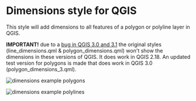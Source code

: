 # Dimensions style for QGIS

This style will add dimensions to all features of a polygon or polyline layer in QGIS.

**IMPORTANT!** due to a [bug in QGIS 3.0 and 3.1](https://issues.qgis.org/issues/18384) the original styles (line_dimensions.qml & polygon_dimensions.qml) won't show the dimensions in these versions of QGIS.  It does work in QGIS 2.18. An updated test version for polygons is made that does work in QGIS 3.0 (polygon_dimensions_3.qml).

![dimensions example polygons](preview/polygon_dimensions_preview.png?raw=true)

![dimensions example polylines](preview/line_dimensions_preview.png?raw=true)
